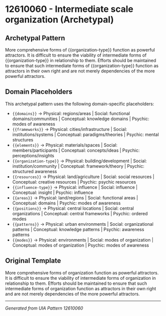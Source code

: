 # 12610060 - Intermediate scale organization (Archetypal)

## Archetypal Pattern

More comprehensive forms of {{organization-type}} function as powerful attractors. It is difficult to ensure the viability of intermediate forms of {{organization-type}} in relationship to them. Efforts should be maintained to ensure that such intermediate forms of {{organization-type}} function as attractors in their own right and are not merely dependencies of the more powerful attractors.

## Domain Placeholders

This archetypal pattern uses the following domain-specific placeholders:

- `{{domains}}` → Physical: regions/areas | Social: functional domains/communities | Conceptual: knowledge domains | Psychic: modes of awareness
- `{{frameworks}}` → Physical: cities/infrastructure | Social: institutions/systems | Conceptual: paradigms/theories | Psychic: mental structures
- `{{elements}}` → Physical: materials/spaces | Social: members/participants | Conceptual: concepts/ideas | Psychic: perceptions/insights
- `{{organization-type}}` → Physical: building/development | Social: institution/community | Conceptual: framework/theory | Psychic: structured awareness
- `{{resources}}` → Physical: land/agriculture | Social: social resources | Conceptual: creative resources | Psychic: psychic resources
- `{{influence-type}}` → Physical: influence | Social: influence | Conceptual: insight | Psychic: influence
- `{{areas}}` → Physical: land/regions | Social: functional areas | Conceptual: domains | Psychic: modes of awareness
- `{{positions}}` → Physical: central locations | Social: central organizations | Conceptual: central frameworks | Psychic: ordered modes
- `{{patterns}}` → Physical: urban environments | Social: organizational patterns | Conceptual: knowledge patterns | Psychic: awareness patterns
- `{{modes}}` → Physical: environments | Social: modes of organization | Conceptual: modes of organization | Psychic: modes of awareness

## Original Template

More comprehensive forms of organization function as powerful attractors. It is difficult to ensure the viability of intermediate forms of organization in relationship to them. Efforts should be maintained to ensure that such intermediate forms of organization function as attractors in their own right and are not merely dependencies of the more powerful attractors.

---
*Generated from UIA Pattern 12610060*
